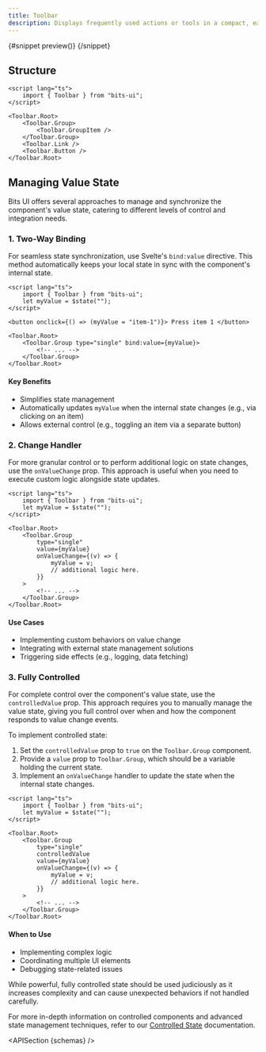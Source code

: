 ```yaml
---
title: Toolbar
description: Displays frequently used actions or tools in a compact, easily accessible bar.
---
```


<script>
	import { APISection, ComponentPreviewV2, ToolbarDemo, Callout } from '$lib/components/index.js'
	export let schemas;
</script>

<ComponentPreviewV2 name="toolbar-demo" comp="Toolbar">

{#snippet preview()}
<ToolbarDemo slot="preview" />
{/snippet}

</ComponentPreviewV2>

## Structure

```svelte
<script lang="ts">
	import { Toolbar } from "bits-ui";
</script>

<Toolbar.Root>
	<Toolbar.Group>
		<Toolbar.GroupItem />
	</Toolbar.Group>
	<Toolbar.Link />
	<Toolbar.Button />
</Toolbar.Root>
```

## Managing Value State

Bits UI offers several approaches to manage and synchronize the component's value state, catering to different levels of control and integration needs.

### 1. Two-Way Binding

For seamless state synchronization, use Svelte's `bind:value` directive. This method automatically keeps your local state in sync with the component's internal state.

```svelte
<script lang="ts">
	import { Toolbar } from "bits-ui";
	let myValue = $state("");
</script>

<button onclick={() => (myValue = "item-1")}> Press item 1 </button>

<Toolbar.Root>
	<Toolbar.Group type="single" bind:value={myValue}>
		<!-- ... -->
	</Toolbar.Group>
</Toolbar.Root>
```

#### Key Benefits

-   Simplifies state management
-   Automatically updates `myValue` when the internal state changes (e.g., via clicking on an item)
-   Allows external control (e.g., toggling an item via a separate button)

### 2. Change Handler

For more granular control or to perform additional logic on state changes, use the `onValueChange` prop. This approach is useful when you need to execute custom logic alongside state updates.

```svelte
<script lang="ts">
	import { Toolbar } from "bits-ui";
	let myValue = $state("");
</script>

<Toolbar.Root>
	<Toolbar.Group
		type="single"
		value={myValue}
		onValueChange={(v) => {
			myValue = v;
			// additional logic here.
		}}
	>
		<!-- ... -->
	</Toolbar.Group>
</Toolbar.Root>
```

#### Use Cases

-   Implementing custom behaviors on value change
-   Integrating with external state management solutions
-   Triggering side effects (e.g., logging, data fetching)

### 3. Fully Controlled

For complete control over the component's value state, use the `controlledValue` prop. This approach requires you to manually manage the value state, giving you full control over when and how the component responds to value change events.

To implement controlled state:

1. Set the `controlledValue` prop to `true` on the `Toolbar.Group` component.
2. Provide a `value` prop to `Toolbar.Group`, which should be a variable holding the current state.
3. Implement an `onValueChange` handler to update the state when the internal state changes.

```svelte
<script lang="ts">
	import { Toolbar } from "bits-ui";
	let myValue = $state("");
</script>

<Toolbar.Root>
	<Toolbar.Group
		type="single"
		controlledValue
		value={myValue}
		onValueChange={(v) => {
			myValue = v;
			// additional logic here.
		}}
	>
		<!-- ... -->
	</Toolbar.Group>
</Toolbar.Root>
```

#### When to Use

-   Implementing complex logic
-   Coordinating multiple UI elements
-   Debugging state-related issues

<Callout>

While powerful, fully controlled state should be used judiciously as it increases complexity and can cause unexpected behaviors if not handled carefully.

For more in-depth information on controlled components and advanced state management techniques, refer to our [Controlled State](/docs/controlled-state) documentation.

</Callout>

<APISection {schemas} />
